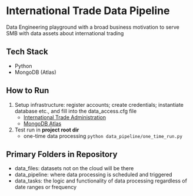 # International Trade Data Pipeline
Data Engineering playground with a broad business motivation to serve SMB with data assets about international trading

## Tech Stack
* Python
* MongoDB (Atlas)

## How to Run
1. Setup infrastructure: register accounts; create credentials; instantiate database etc., and fill into the data_access.cfg file
	* [International Trade Administration](https://api.trade.gov/apps/store/ita/resources)
	* [MongoDB Atlas](https://www.mongodb.com/docs/atlas/getting-started/)
2. Test run in **project root dir**
	* one-time data processing `python data_pipeline/one_time_run.py`

## Primary Folders in Repository
* data_files: datasets not on the cloud will be there
* data_pipeline: where data processing is scheduled and triggered
* data_tasks: the logic and functionality of data processing regardless of date ranges or frequency
